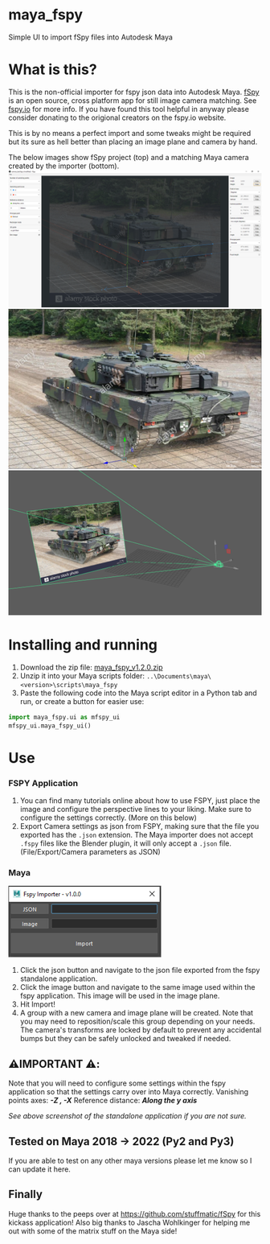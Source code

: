 
# maya_fspy
Simple UI to import fSpy files into Autodesk Maya

# What is this?
This is the non-official importer for fspy json data into Autodesk Maya. [fSpy](https://github.com/stuffmatic/fSpy) is an open source, cross platform app for still image camera matching.  See [fspy.io](https://fspy.io/) for more info. If you have found this tool helpful in anyway please consider donating to the origional creators on the fspy.io website.

This is by no means a perfect import and some tweaks might be required but its sure as hell better than placing an image plane and camera by hand.

The below images show fSpy project (top) and a matching Maya camera created by the importer (bottom).
![Image of fspy](https://github.com/JustinPedersen/maya_fspy/blob/master/images/fspy.png)
![Image of maya](https://github.com/JustinPedersen/maya_fspy/blob/master/images/maya_01.png)
![Image of maya](https://github.com/JustinPedersen/maya_fspy/blob/master/images/maya_02.png)

# Installing and running
1. Download the zip file: [maya_fspy_v1.2.0.zip](https://github.com/JustinPedersen/maya_fspy/releases/download/v1.2.0/maya_fspy.zip)
2. Unzip it into your Maya scripts folder: `..\Documents\maya\<version>\scripts\maya_fspy`
3. Paste the following code into the Maya script editor in a Python tab and run, or create a button for easier use: 
```python
import maya_fspy.ui as mfspy_ui
mfspy_ui.maya_fspy_ui()
```

# Use
 ### FSPY Application
 1. You can find many tutorials online about how to use FSPY, just place the image and configure the perspective lines to your liking. 
 Make sure to configure the settings correctly. (More on this below)
 2. Export Camera settings as json from FSPY, making sure that the file you exported has the `.json` extension. The Maya importer does not accept `.fspy` files like the Blender plugin, it will only accept a `.json` file. 
 (File/Export/Camera parameters as JSON)
 
 ### Maya
 ![ui](https://github.com/JustinPedersen/maya_fspy/blob/master/images/ui.png)
 1. Click the json button and navigate to the json file exported from the fspy standalone application.
 2. Click the image button and navigate to the same image used within the fspy application. This image will be used in the image plane.
 3. Hit Import!
 4. A group with a new camera and image plane will be created. Note that you may need to reposition/scale this group depending on your needs. The camera's transforms are locked by default to prevent any accidental bumps but they can be safely unlocked and tweaked if needed.

## ⚠️IMPORTANT ⚠️:
Note that you will need to configure some settings within the fspy application so that the settings carry over into Maya correctly.
Vanishing points axes:  ***-Z , -X***
Reference distance: ***Along the y axis***

*See above screenshot of the standalone application if you are not sure.*

## Tested on Maya 2018 -> 2022 (Py2 and Py3)
If you are able to test on any other maya versions please let me know so I can update it here.

## Finally
Huge thanks to the peeps over at https://github.com/stuffmatic/fSpy for this kickass application! 
Also big thanks to Jascha Wohlkinger for helping me out with some of the matrix stuff on the Maya side!
